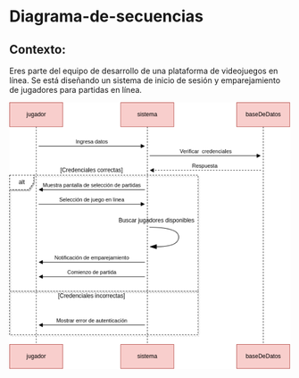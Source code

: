 # Diagrama-de-secuencias

## Contexto:

Eres parte del equipo de desarrollo de una plataforma de videojuegos en línea. Se está diseñando un sistema de inicio de sesión y emparejamiento de jugadores para partidas en línea.

![diagrama de secuencias](diagramaDeSecuencias.drawio.png)